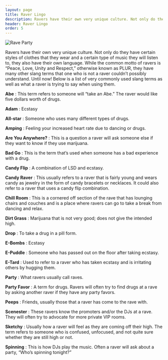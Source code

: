 ```yaml
---
layout: page
title: Raver Lingo
description: Ravers have their own very unique culture. Not only do they have certain styles of clothes that they wear and a certain type of music they will listen to, they also have their own language. While the common motto of ravers is “Peace, Love, Unity and Respect,” otherwise known as PLUR, they have many other slang terms that one who is not a raver couldn’t possibly understand. Until now! Below is a list of very commonly used slang terms as well as what a raver is trying to say when using them.
header: Raver Lingo
order: 5
---
```

![Rave Party]({{site.baseurl}}/img/Raver2.jpg)

Ravers have their own very unique culture. Not only do they have certain styles of clothes that they wear and a certain type of music they will listen to, they also have their own language. While the common motto of ravers is “Peace, Love, Unity and Respect,” otherwise known as PLUR, they have many other slang terms that one who is not a raver couldn’t possibly understand. Until now! Below is a list of very commonly used slang terms as well as what a raver is trying to say when using them.

**Abe** : This term refers to someone will “take an Abe.” The raver would like five dollars worth of drugs.

**Adam** : Ecstasy

**All-star** : Someone who uses many different types of drugs.

**Amping** : Feeling your increased heart rate due to dancing or drugs.

**Are You Anywhere?** : This is a question a raver will ask someone else if they want to know if they use marijuana.

**Bad Go** : This is the term that’s used when someone has a bad experience with a drug.

**Candy Flip** : A combination of LSD and ecstasy.

**Candy Raver** : This usually refers to a raver that is fairly young and wears candy as jewelry in the form of candy bracelets or necklaces. It could also refer to a raver that uses a candy flip combination.

**Chill Room** : This is a cornered off section of the rave that has lounging chairs and couches and is a place where ravers can go to take a break from dancing and relax.

**Dirt Grass** : Marijuana that is not very good; does not give the intended high.

**Drop** : To take a drug in a pill form.

**E-Bombs** : Ecstasy

**E-Puddle** : Someone who has passed out on the floor after taking ecstasy.

**E-Tard** : Used to refer to a raver who has taken ecstasy and is irritating others by hugging them.

**Party** : What ravers usually call raves.

**Party Favor** : A term for drugs. Ravers will often try to find drugs at a rave by asking another raver if they have any party favors.

**Peeps** : Friends, usually those that a raver has come to the rave with.

**Scenester** : These ravers know the promoters and/or the DJs at a rave. They will often try to advocate for more private VIP rooms.

**Sketchy** : Usually how a raver will feel as they are coming off their high. The term refers to someone who is confused, unfocused, and not quite sure whether they are still high or not.

**Spinning** : This is how DJs play the music. Often a raver will ask about a party, “Who’s spinning tonight?”
